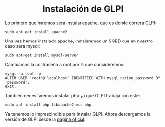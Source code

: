 <h1 align="center">Instalación de GLPI</h1>

Lo primero que haremos será instalar apache, que es donde correrá GLPI:
``` 
sudo apt-get install apache2
```
Una vez hemos instalado apache, instalaremos un SGBD que en nuestro caso será mysql:
``` 
sudo apt-get install mysql-server
```
Cambiamos la contraseña a root por la que consideremos:
```
mysql -u root -p 
ALTER USER 'root'@'localhost' IDENTIFIED WITH mysql_native_password BY 'password';
exit;
```

También necesitaremos instalar php ya que GLPI trabaja con este:
```
sudo apt install php libapache2-mod-php
```
Ya tenemos lo imprescindible para instalar GLPI. Ahora descargamos la versión de GLPI desde la <a href="https://glpi-project.org/es/descargar-software/">página oficial</a>:
